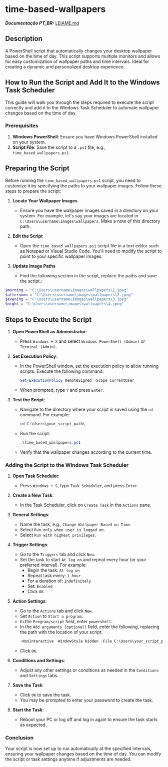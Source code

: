 # time-based-wallpapers
***Documentação PT_BR:*** [LEIAME.md](https://github.com/BrendowPaolillo-dev/time-based-wallpapers/blob/main/LEIAME.md)
## Description
A PowerShell script that automatically changes your desktop wallpaper based on the time of day. This script supports multiple monitors and allows for easy customization of wallpaper paths and time intervals. Ideal for creating a dynamic and personalized desktop experience.

## How to Run the Script and Add It to the Windows Task Scheduler

This guide will walk you through the steps required to execute the script correctly and add it to the Windows Task Scheduler to automate wallpaper changes based on the time of day.

### Prerequisites

1. **Windows PowerShell**: Ensure you have Windows PowerShell installed on your system.
2. **Script File**: Save the script to a `.ps1` file, e.g., `time_based_wallpapers.ps1`.

## Preparing the Script

Before running the `time_based_wallpapers.ps1` script, you need to customize it by specifying the paths to your wallpaper images. Follow these steps to prepare the script:

1. **Locate Your Wallpaper Images**

   - Ensure you have the wallpaper images saved in a directory on your system. For example, let's say your images are located in `C:\Users\username\images\wallpapers`. Make a note of this directory path.

2. **Edit the Script**

   - Open the `time_based_wallpapers.ps1` script file in a text editor such as Notepad or Visual Studio Code. You'll need to modify the script to point to your specific wallpaper images.

3. **Update Image Paths**

   - Find the following section in the script, replace the paths and save the script.:

```powershell
$morning = "C:\Users\username\images\wallpapers\1.jpeg"
$afternoon = "C:\Users\username\images\wallpapers\2.jpeg"
$evening = "C:\Users\username\images\wallpapers\3.jpeg"
$night = "C:\Users\username\images\wallpapers\4.jpeg"
```

## Steps to Execute the Script

1. **Open PowerShell as Administrator**:
   - Press `Windows + X` and select `Windows PowerShell (Admin)` or `Terminal (Admin)`.

2. **Set Execution Policy**:
   - In the PowerShell window, set the execution policy to allow running scripts. Execute the following command:
     ```powershell
     Set-ExecutionPolicy RemoteSigned -Scope CurrentUser
     ```
   - When prompted, type `Y` and press `Enter`.

3. **Test the Script**:
   - Navigate to the directory where your script is saved using the `cd` command. For example:
     ```powershell
     cd C:\Users\your_script_path\
     ```
   - Run the script:
     ```powershell
     .\time_based_wallpapers.ps1
     ```
   - Verify that the wallpaper changes according to the current time.

### Adding the Script to the Windows Task Scheduler

1. **Open Task Scheduler**:
   - Press `Windows + S`, type `Task Scheduler`, and press `Enter`.

2. **Create a New Task**:
   - In the Task Scheduler, click on `Create Task` in the `Actions` pane.

3. **General Settings**:
   - Name the task, e.g., `Change Wallpaper Based on Time`.
   - Select `Run only when user is logged on`.
   - Select `Run with highest privileges`.

4. **Trigger Settings**:
   - Go to the `Triggers` tab and click `New`.
   - Set the task to start `At log on` and repeat every hour (or your preferred interval). For example:
     - Begin the task: `At log on`
     - Repeat task every: `1 hour`
     - For a duration of: `Indefinitely`
     - Set: `Enabled`
     - Click `OK`.

5. **Action Settings**:
   - Go to the `Actions` tab and click `New`.
   - Set `Action` to `Start a program`.
   - In the `Program/script` field, enter `powershell`.
   - In the `Add arguments (optional)` field, enter the following, replacing the path with the location of your script:
     ```powershell
     -NonInteractive -WindowStyle Hidden -File C:\Users\your_script_path\time_based_wallpapers.ps1
     ```
   - Click `OK`.

6. **Conditions and Settings**:
   - Adjust any other settings or conditions as needed in the `Conditions` and `Settings` tabs.

7. **Save the Task**:
   - Click `OK` to save the task.
   - You may be prompted to enter your password to create the task.

8. **Start the Task**:
   - Reboot your PC or log off and log in again to ensure the task starts as expected.

### Conclusion

Your script is now set up to run automatically at the specified intervals, ensuring your wallpaper changes based on the time of day. You can modify the script or task settings anytime if adjustments are needed.